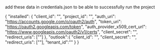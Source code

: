 add these data in credentials.json to be able to successfully run the project


{
  "installed": {
    "client_id": "",
    "project_id": "",
    "auth_uri": "https://accounts.google.com/o/oauth2/auth",
    "token_uri": "https://oauth2.googleapis.com/token",
    "auth_provider_x509_cert_url": "https://www.googleapis.com/oauth2/v1/certs",
    "client_secret": "",
    "redirect_uris": [""]
  },
  "outlook":{
    "client_id": "",
    "client_secret": "",
    "redirect_uris": [""],
    "tenant_id":""
  }
}
